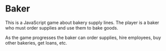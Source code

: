 # Baker

This is a JavaScript game about bakery supply lines. The player is a baker who must order supplies and use them to bake goods.

As the game progresses the baker can order supplies, hire employees, buy other bakeries, get loans, etc.

